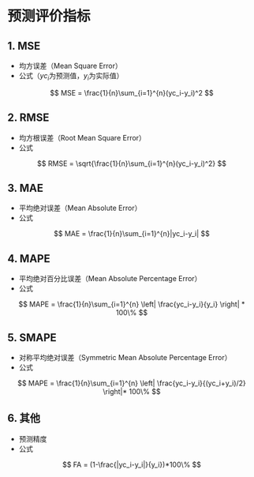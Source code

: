# 预测评价指标

## 1. MSE

- 均方误差（Mean Square Error）
- 公式（$yc_i$为预测值，$y_i$为实际值）

$$ MSE = \frac{1}{n}\sum_{i=1}^{n}(yc_i-y_i)^2 $$

## 2. RMSE

- 均方根误差（Root Mean Square Error）
- 公式

$$ RMSE = \sqrt{\frac{1}{n}\sum_{i=1}^{n}(yc_i-y_i)^2} $$

## 3. MAE

- 平均绝对误差（Mean Absolute Error）
- 公式

$$ MAE = \frac{1}{n}\sum_{i=1}^{n}|yc_i-y_i| $$

## 4. MAPE

- 平均绝对百分比误差（Mean Absolute Percentage Error）
- 公式

$$ MAPE = \frac{1}{n}\sum_{i=1}^{n}
\left|
\frac{yc_i-y_i}{y_i}
\right| * 100\% $$

## 5. SMAPE

- 对称平均绝对误差（Symmetric Mean Absolute Percentage Error）
- 公式

$$ MAPE = \frac{1}{n}\sum_{i=1}^{n}
\left|
\frac{yc_i-y_i}{(yc_i+y_i)/2}
\right|* 100\% $$

## 6. 其他

- 预测精度
- 公式

$$ FA = (1-\frac{|yc_i-y_i|}{y_i})*100\% $$
